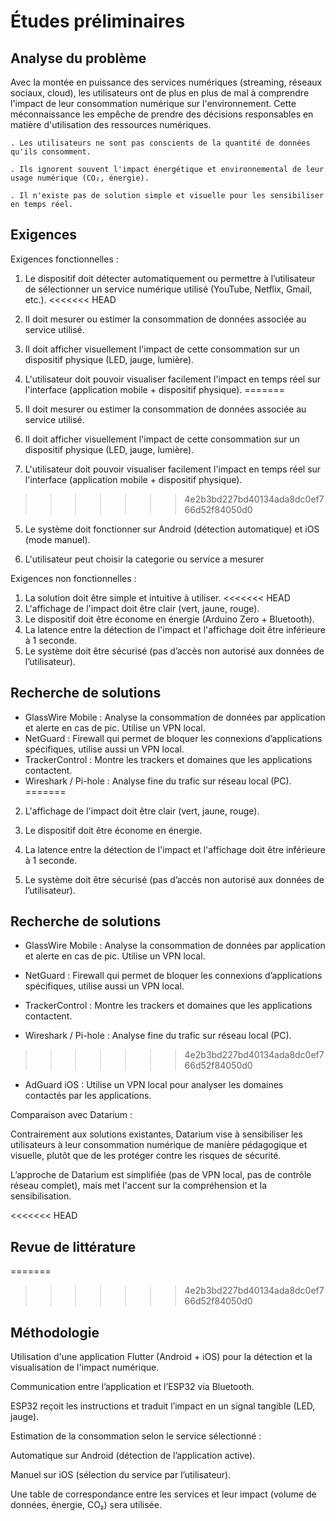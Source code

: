 # Études préliminaires

## Analyse du problème

Avec la montée en puissance des services numériques (streaming, réseaux sociaux, cloud), les utilisateurs ont de plus en plus de mal à comprendre l'impact de leur consommation numérique sur l'environnement. Cette méconnaissance les empêche de prendre des décisions responsables en matière d'utilisation des ressources numériques.

    . Les utilisateurs ne sont pas conscients de la quantité de données qu'ils consomment.

    . Ils ignorent souvent l'impact énergétique et environnemental de leur usage numérique (CO₂, énergie).

    . Il n'existe pas de solution simple et visuelle pour les sensibiliser en temps réel.

## Exigences

Exigences fonctionnelles :

1. Le dispositif doit détecter automatiquement ou permettre à l’utilisateur de sélectionner un service numérique utilisé (YouTube, Netflix, Gmail, etc.).
<<<<<<< HEAD
2. Il doit mesurer ou estimer la consommation de données associée au service utilisé.
3. Il doit afficher visuellement l'impact de cette consommation sur un dispositif physique (LED, jauge, lumière).
4. L'utilisateur doit pouvoir visualiser facilement l'impact en temps réel sur l'interface (application mobile + dispositif physique).
=======

2. Il doit mesurer ou estimer la consommation de données associée au service utilisé.

3. Il doit afficher visuellement l'impact de cette consommation sur un dispositif physique (LED, jauge, lumière).

4. L'utilisateur doit pouvoir visualiser facilement l'impact en temps réel sur l'interface (application mobile + dispositif physique).

>>>>>>> 4e2b3bd227bd40134ada8dc0ef766d52f84050d0
5. Le système doit fonctionner sur Android (détection automatique) et iOS (mode manuel).

6. L'utilisateur peut choisir la categorie ou service a mesurer 

Exigences non fonctionnelles :

1. La solution doit être simple et intuitive à utiliser.
<<<<<<< HEAD
2. L'affichage de l'impact doit être clair (vert, jaune, rouge).
3. Le dispositif doit être économe en énergie (Arduino Zero + Bluetooth).
4. La latence entre la détection de l'impact et l'affichage doit être inférieure à 1 seconde.
5. Le système doit être sécurisé (pas d’accès non autorisé aux données de l’utilisateur).


## Recherche de solutions

- GlassWire Mobile : Analyse la consommation de données par application et alerte en cas de pic. Utilise un VPN local.
- NetGuard : Firewall qui permet de bloquer les connexions d’applications spécifiques, utilise aussi un VPN local.
- TrackerControl : Montre les trackers et domaines que les applications contactent.
- Wireshark / Pi-hole : Analyse fine du trafic sur réseau local (PC).
=======

2. L'affichage de l'impact doit être clair (vert, jaune, rouge).

3. Le dispositif doit être économe en énergie.

4. La latence entre la détection de l'impact et l'affichage doit être inférieure à 1 seconde.

5. Le système doit être sécurisé (pas d’accès non autorisé aux données de l’utilisateur).



## Recherche de solutions

- GlassWire Mobile : Analyse la consommation de données par application et alerte en cas de pic. Utilise un VPN local.

- NetGuard : Firewall qui permet de bloquer les connexions d’applications spécifiques, utilise aussi un VPN local.

- TrackerControl : Montre les trackers et domaines que les applications contactent.

- Wireshark / Pi-hole : Analyse fine du trafic sur réseau local (PC).

>>>>>>> 4e2b3bd227bd40134ada8dc0ef766d52f84050d0
- AdGuard iOS : Utilise un VPN local pour analyser les domaines contactés par les applications.

Comparaison avec Datarium :

Contrairement aux solutions existantes, Datarium vise à sensibiliser les utilisateurs à leur consommation numérique de manière pédagogique et visuelle, plutôt que de les protéger contre les risques de sécurité.

L’approche de Datarium est simplifiée (pas de VPN local, pas de contrôle réseau complet), mais met l'accent sur la compréhension et la sensibilisation.


<<<<<<< HEAD
## Revue de littérature

=======
>>>>>>> 4e2b3bd227bd40134ada8dc0ef766d52f84050d0

## Méthodologie

Utilisation d'une application Flutter (Android + iOS) pour la détection et la visualisation de l'impact numérique.

Communication entre l’application et l’ESP32 via Bluetooth.

ESP32 reçoit les instructions et traduit l’impact en un signal tangible (LED, jauge).

Estimation de la consommation selon le service sélectionné :

Automatique sur Android (détection de l’application active).

Manuel sur iOS (sélection du service par l’utilisateur).

Une table de correspondance entre les services et leur impact (volume de données, énergie, CO₂) sera utilisée.

